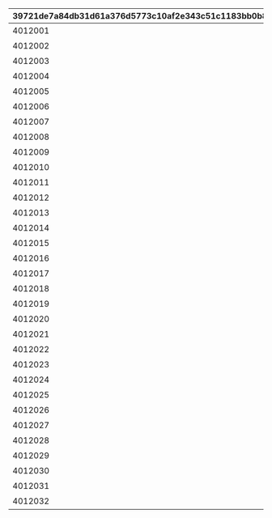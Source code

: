 |39721de7a84db31d61a376d5773c10af2e343c51c1183bb0b8f99ff9c60a4fe4|b2a66775e22b52a24ae0089ee4bd29b78a4e7b00e45f6b09dc6075d0b3a0205d|3d88a459670566b874df906a62797fe8336ba0deb8e31b135306165ce1643b04|e55eef5c7271d3e71c795e8d3e9c72d04383a8ee754dfae8b9d95e0d86d4433a|
| --- | --- | --- | --- |
|4012001|アルケス３分錬金術|2|110010011|
|4012002|大口取引ゲットうれ死♡|2|110010012|
|4012003|小柄でエルフで緑|2|110010012|
|4012004|よしよししたげるから|2|110010012|
|4012005|恋はいつでも|2|110010012|
|4012006|よいではないか～♪|2|110010012|
|4012007|イロハの体力づくり法|2|110010012|
|4012008|ザ・違和感|2|110010012|
|4012009|ハツネは眠くなりたくない|2|110010012|
|4012010|やりがいのあるお仕事です|2|110010012|
|4012011|夢の中だけにしとけ|2|110010013|
|4012012|妖艶女子の温泉旅行計画|2|110010013|
|4012013|うっふん、大人ソノ？|2|110010013|
|4012014|美、限界突破|2|110010013|
|4012015|そろそろ卒業できるかな？|2|110010013|
|4012016|入れ替わったらできること|2|110010013|
|4012017|イロハだってできるもん|2|110010013|
|4012018|千変万化の秘薬|2|110010013|
|4012019|大人になったソノさん|2|110010013|
|4012020|大人の特権|2|110010013|
|4012021|素材じゃない|2|110010013|
|4012022|鹿と竜なんですけど…|2|110010013|
|4012023|ルイズマリーの贈り物①|1|110010021|
|4012024|ルイズマリーの贈り物②|1|110010021|
|4012025|ルイズマリーの贈り物③|1|110010021|
|4012026|イロハの贈り物①|1|110010021|
|4012027|イロハの贈り物②|1|110010021|
|4012028|イロハの贈り物③|1|110010021|
|4012029|ソノの贈り物①|1|110010021|
|4012030|ソノの贈り物②|1|110010021|
|4012031|ソノの贈り物③|1|110010021|
|4012032|ソノの贈り物④|1|110010021|